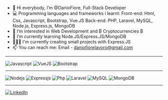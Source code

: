 - 👋 Hi everybody, I’m @DanioFiore, Full-Stack Developer
- 💻 Programming languages and frameworks i learnt:
       Front-end: Html, Css, Javascript, Bootstrap, Vue.JS
       Back-end: PHP, Laravel, MySQL, Node.js, Express.js, MongoDB
- 👀 I’m interested in Web Development and ₿ Cryptocurrencies ₿
- 🌱 I’m currently learning Node.JS/Express.JS/MongoDB
- 🧑🏻‍💻 I'm currently creating small projects with Express.JS
- 📫 You can reach me: 
       Email - daniofiorelavoro@gmail.com 

<hr />
<p>
  <img alt="Javascript" src="https://img.shields.io/badge/JavaScript-323330?style=flat-square&logo=javascript&logoColor=F7DF1E" />
  <img alt="VueJS" src="https://img.shields.io/badge/Vue.js-35495E?style=flat-square&logo=vuedotjs&logoColor=4FC08D" />
  <img alt="Bootstrap" src="https://img.shields.io/badge/Bootstrap-BA00BA?style=flat-square&logo=bootstrap&logoColor=white" />
</p>
  <hr />
<p>
  <img alt="Nodejs" src="https://img.shields.io/badge/-Nodejs-43853d?style=flat-square&logo=Node.js&logoColor=white" />
  <img alt="Expressjs" src="https://img.shields.io/badge/Express.js-B9B900?style=flat-square&logo=express&logoColor=white" />
  <img alt="Php" src="https://img.shields.io/badge/Php-000000?style=flat-square&logo=php&logoColor=blueviolet" />
  <img alt="Laravel" src="https://img.shields.io/badge/Laravel-930015?style=flat-square&logo=laravel&logoColor=red" />
  <img alt="MySQL" src="https://img.shields.io/badge/MySQL-005C84?style=flat-square&logo=mysql&logoColor=white" />
  <img alt="MongoDB" src="https://img.shields.io/badge/-MongoDB-13aa52?style=flat-square&logo=mongodb&logoColor=white" />
</p>
<hr />

<p><a href="https://www.linkedin.com/in/danio-fiore/" target="_blank"><img alt="LinkedIn" src="https://img.shields.io/badge/linkedin-%230077B5.svg?&style=for-the-badge&logo=linkedin&logoColor=white" /></a>
</p>
